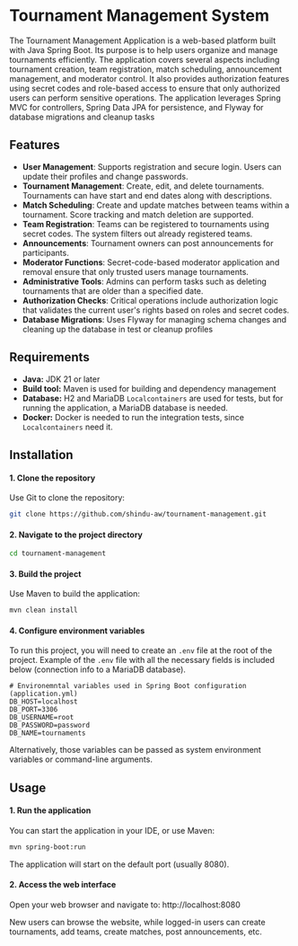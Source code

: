 # Tournament Management System

The Tournament Management Application is a web-based platform built with Java Spring Boot. Its purpose is to help users
organize and manage tournaments efficiently. The application covers several aspects including tournament creation, team
registration, match scheduling, announcement management, and moderator control. It also provides authorization features
using secret codes and role-based access to ensure that only authorized users can perform sensitive operations.
The application leverages Spring MVC for controllers, Spring Data JPA for persistence, and Flyway for database
migrations and cleanup tasks

## Features

- **User Management**: Supports registration and secure login. Users can update their profiles and change passwords.
- **Tournament Management**: Create, edit, and delete tournaments. Tournaments can have start and end dates along with
  descriptions.
- **Match Scheduling**: Create and update matches between teams within a tournament. Score tracking and match deletion
  are supported.
- **Team Registration**: Teams can be registered to tournaments using secret codes. The system filters out already
  registered teams.
- **Announcements**: Tournament owners can post announcements for participants.
- **Moderator Functions**: Secret-code-based moderator application and removal ensure that only trusted users manage
  tournaments.
- **Administrative Tools**: Admins can perform tasks such as deleting tournaments that are older than a specified date.
- **Authorization Checks**: Critical operations include authorization logic that validates the current user's rights
  based on roles and secret codes.
- **Database Migrations**: Uses Flyway for managing schema changes and cleaning up the database in test or cleanup
  profiles

## Requirements

- **Java:** JDK 21 or later
- **Build tool:** Maven is used for building and dependency management
- **Database:** H2 and MariaDB `Localcontainers` are used for tests, but for running the application, a MariaDB database
  is needed.
- **Docker:** Docker is needed to run the integration tests, since `Localcontainers` need it.

## Installation

#### 1. Clone the repository

Use Git to clone the repository:

```bash
git clone https://github.com/shindu-aw/tournament-management.git
```

#### 2. Navigate to the project directory

```bash
cd tournament-management
```

#### 3. Build the project

Use Maven to build the application:

```bash
mvn clean install
```

#### 4. Configure environment variables

To run this project, you will need to create an `.env` file at the root of the project. Example of the `.env` file with
all the necessary fields is included below (connection info to a MariaDB database).

```dotenv
# Environemntal variables used in Spring Boot configuration (application.yml)
DB_HOST=localhost
DB_PORT=3306
DB_USERNAME=root
DB_PASSWORD=password
DB_NAME=tournaments
```

Alternatively, those variables can be passed as system environment variables or command-line arguments.

## Usage

#### 1. Run the application

You can start the application in your IDE, or use Maven:

```bash
mvn spring-boot:run
```

The application will start on the default port (usually 8080).

#### 2. Access the web interface

Open your web browser and navigate to: http://localhost:8080

New users can browse the website, while logged-in users can create tournaments, add teams, create matches, post
announcements, etc.